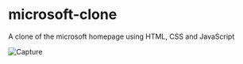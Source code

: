 # microsoft-clone
A clone of the microsoft homepage using HTML, CSS and JavaScript

![Capture](https://user-images.githubusercontent.com/79151294/176982140-ac6ac273-9556-451f-8e60-7e532612f0bc.JPG)


